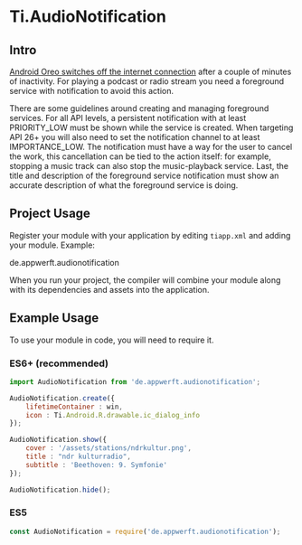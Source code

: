 # Ti.AudioNotification

## Intro
[Android Oreo switches off the internet connection](https://developer.android.com/about/versions/oreo/background) after a couple of minutes of inactivity. For playing a podcast or radio stream you need a foreground service with notification to avoid this action. 

There are some guidelines around creating and managing foreground services. For all API levels, a persistent notification with at least PRIORITY\_LOW must be shown while the service is created. When targeting API 26+ you will also need to set the notification channel to at least IMPORTANCE\_LOW. The notification must have a way for the user to cancel the work, this cancellation can be tied to the action itself: for example, stopping a music track can also stop the music-playback service. Last, the title and description of the foreground service notification must show an accurate description of what the foreground service is doing. 



## Project Usage

Register your module with your application by editing `tiapp.xml` and adding your module.
Example:

<modules>
  <module version="1.0.0">de.appwerft.audionotification</module>
</modules>

When you run your project, the compiler will combine your module along with its dependencies
and assets into the application.

## Example Usage

To use your module in code, you will need to require it.

### ES6+ (recommended)

```javascript
import AudioNotification from 'de.appwerft.audionotification';

AudioNotification.create({
	lifetimeContainer : win,
	icon : Ti.Android.R.drawable.ic_dialog_info
});

AudioNotification.show({
	cover : '/assets/stations/ndrkultur.png',
	title : "ndr kulturradio",
	subtitle : 'Beethoven: 9. Symfonie'
});

AudioNotification.hide();


```

### ES5

```js
const AudioNotification = require('de.appwerft.audionotification');

```

